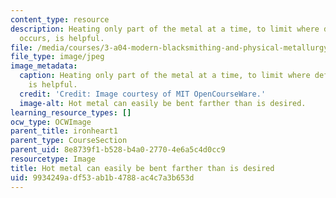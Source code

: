 ```yaml
---
content_type: resource
description: Heating only part of the metal at a time, to limit where deformation
  occurs, is helpful.
file: /media/courses/3-a04-modern-blacksmithing-and-physical-metallurgy-fall-2008/9934249adf53ab1b4788ac4c7a3b653d_127.jpg
file_type: image/jpeg
image_metadata:
  caption: Heating only part of the metal at a time, to limit where deformation occurs,
    is helpful.
  credit: 'Credit: Image courtesy of MIT OpenCourseWare.'
  image-alt: Hot metal can easily be bent farther than is desired.
learning_resource_types: []
ocw_type: OCWImage
parent_title: ironheart1
parent_type: CourseSection
parent_uid: 8e8739f1-b528-b4a0-2770-4e6a5c4d0cc9
resourcetype: Image
title: Hot metal can easily be bent farther than is desired
uid: 9934249a-df53-ab1b-4788-ac4c7a3b653d
---
```

